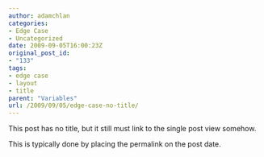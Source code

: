 ```yaml
---
author: adamchlan
categories:
- Edge Case
- Uncategorized
date: 2009-09-05T16:00:23Z
original_post_id:
- "133"
tags:
- edge case
- layout
- title
parent: "Variables"
url: /2009/09/05/edge-case-no-title/
---
```


This post has no title, but it still must link to the single post view somehow.

This is typically done by placing the permalink on the post date.